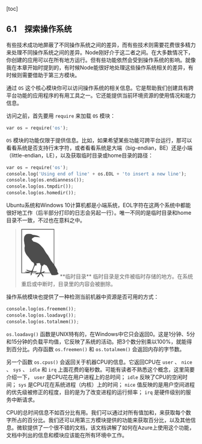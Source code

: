 [toc]

## 6.1　探索操作系统

有些技术成功地屏蔽了不同操作系统之间的差异，而有些技术则需要花费很多精力来处理不同操作系统之间的差异。Node刚好介于这二者之间。在大多数情况下，你创建的应用可以在所有地方运行。但有些功能依然会受到操作系统的影响。就像我在本章开始时提到的，有时候Node能很好地处理这些操作系统相关的差异，有时候则需要借助于第三方模块。

通过 `OS` 这个核心模块你可以访问操作系统的相关信息。它是帮助我们创建具有跨平台功能的应用程序的有用工具之一。它还能提供当前环境资源的使用情况和能力信息。

访问之前，首先要用 `require` 来加载 `OS` 模块：

```python
var os = require('os');
```

`OS` 模块的功能仅限于提供信息。比如，如果希望某些功能可跨平台运行，那可以看看系统是否支持行末字符，或者看看系统是大端（big-endian，BE）还是小端（little-endian，LE），以及获取临时目录或home目录的路径：

```python
var os = require('os');
console.log('Using end of line' + os.EOL + 'to insert a new line');
console.log(os.endianness());
console.log(os.tmpdir());
console.log(os.homedir());
```

Ubuntu系统和Windows 10计算机都是小端系统，EOL字符在这两个系统中都能很好地工作（后半部分打印的日志会另起一行）。唯一不同的是临时目录和home目录不一致，不过也在意料之中。

> <img class="my_markdown" src="./images/71.png" style="width:99px;  height: 131px; " width="10%"/>
> **临时目录**
> 临时目录是文件被临时存储的地方。在系统重启或中断时，目录里的内容会被删除。

操作系统模块也提供了一种检测当前机器中资源是否可用的方式：

```python
console.log(os.freemem());
console.log(os.loadavg());
console.log(os.totalmem());
```

`os.loadavg()` 函数是UNIX特有的，在Windows中它只会返回0。这是1分钟、5分和15分钟的负载平均值，它反映了系统的活动。把3个数分别乘以100%，就能得到百分比。内存函数 `os.freemen()` 和 `os.totalmem()` 会返回内存的字节数。

另一个函数 `os.cpus()` 会返回关于机器CPU的信息。它返回CPU在 `user` 、 `nice` 、 `sys` 、 `idle` 和 `irq` 上面花费的毫秒数。可能有读者不熟悉这个概念，这里简要介绍一下， `user` 是CPU花在用户进程上的总时间； `idle` 反映了CPU的空闲时间； `sys` 是CPU花在系统进程（内核）上的时间； `nice` 值反映的是用户空间进程的优先级被修正的程度，目的是为了改变进程的运行频率； `irq` 是硬件级别的服务中断请求。

CPU的总时间信息不如百分比有用。我们可以通过对所有值加和，来获取每个数字所占的百分比。我们还可以用第三方模块提供的功能来获取百分比，以及其他信息。微软提供了一个很不错的文档，该文档讲解了如何在Azure上使用这个功能，文档中列出的信息和模块应该能在所有环境中工作。

